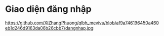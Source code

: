 # Giao diện đăng nhập
https://github.com/XiZhangPhuong/qlbh_mevivu/blob/af9a746196450a460eb1d246d9163da06b26cbb7/dangnhap.jpg


 
